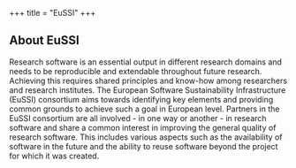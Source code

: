 +++
title = "EuSSI"
+++

## About EuSSI

Research software is an essential  output in different research domains and
needs to be reproducible and extendable throughout future research. Achieving
this requires shared principles and know-how among researchers and research
institutes. The European Software Sustainability Infrastructure (EuSSI)
consortium aims towards identifying  key elements and providing common grounds
to achieve such a goal in European level. Partners in the EuSSI consortium are
all involved - in one way or another - in research software and share a common
interest in improving the general quality of research software. This includes
various aspects such as the availability of software in the future and the
ability to reuse software beyond the project for which it was created.
